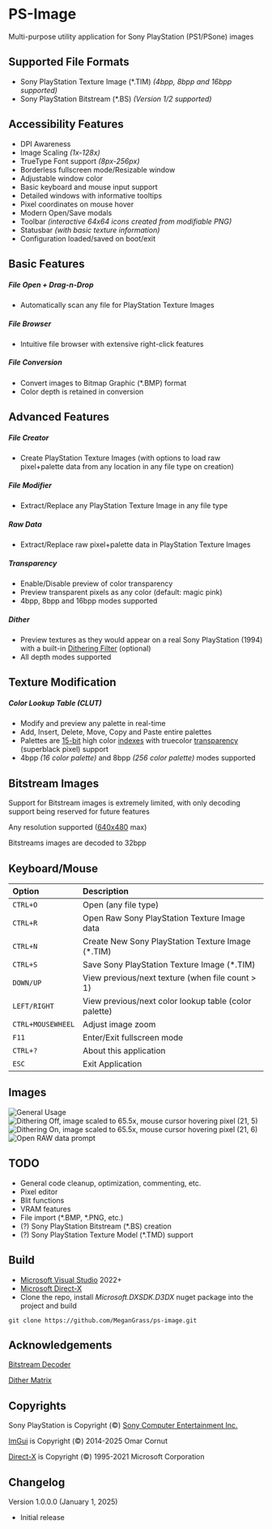 # PS-Image
Multi-purpose utility application for Sony PlayStation (PS1/PSone) images

## Supported File Formats
- Sony PlayStation Texture Image (*.TIM) *(4bpp, 8bpp and 16bpp supported)*
- Sony PlayStation Bitstream (*.BS) *(Version 1/2 supported)*

## Accessibility Features
- DPI Awareness
- Image Scaling *(1x-128x)*
- TrueType Font support *(8px-256px)*
- Borderless fullscreen mode/Resizable window
- Adjustable window color
- Basic keyboard and mouse input support
- Detailed windows with informative tooltips
- Pixel coordinates on mouse hover
- Modern Open/Save modals
- Toolbar *(interactive 64x64 icons created from modifiable PNG)*
- Statusbar *(with basic texture information)*
- Configuration loaded/saved on boot/exit

## Basic Features
##### **File Open + Drag-n-Drop**
- Automatically scan any file for PlayStation Texture Images
##### **File Browser**
- Intuitive file browser with extensive right-click features
##### **File Conversion**
- Convert images to Bitmap Graphic (*.BMP) format
- Color depth is retained in conversion

## Advanced Features
##### **File Creator**
- Create PlayStation Texture Images (with options to load raw pixel+palette data from any location in any file type on creation)
##### **File Modifier**
- Extract/Replace any PlayStation Texture Image in any file type
##### **Raw Data**
- Extract/Replace raw pixel+palette data in PlayStation Texture Images
##### **Transparency**
- Enable/Disable preview of color transparency
- Preview transparent pixels as any color (default: magic pink)
- 4bpp, 8bpp and 16bpp modes supported
##### **Dither**
- Preview textures as they would appear on a real Sony PlayStation (1994) with a built-in [Dithering Filter](https://en.wikipedia.org/wiki/Dither) (optional)
- All depth modes supported

## Texture Modification
##### **Color Lookup Table (CLUT)**
- Modify and preview any palette in real-time
- Add, Insert, Delete, Move, Copy and Paste entire palettes
- Palettes are [15-bit](https://en.wikipedia.org/wiki/High_color) high color [indexes](https://en.wikipedia.org/wiki/Indexed_color) with truecolor [transparency](https://en.wikipedia.org/wiki/Palette_(computing)#Transparency_in_palettes) (superblack pixel) support
- 4bpp *(16 color palette)* and  8bpp *(256 color palette)* modes supported

## Bitstream Images
Support for Bitstream images is extremely limited, with only decoding support being reserved for future features

Any resolution supported ([640x480](https://en.wikipedia.org/wiki/PlayStation_technical_specifications#:~:text=Resolutions) max)

Bitstreams images are decoded to 32bpp

## Keyboard/Mouse
| Option | Description                       |
| :-------- | :-------------------------------- |
| `CTRL+O` | Open (any file type) |
| `CTRL+R` | Open Raw Sony PlayStation Texture Image data |
| `CTRL+N` | Create New Sony PlayStation Texture Image (*.TIM) |
| `CTRL+S` | Save Sony PlayStation Texture Image (*.TIM) |
| `DOWN/UP` | View previous/next texture (when file count > 1) |
| `LEFT/RIGHT` | View previous/next color lookup table (color palette) |
| `CTRL+MOUSEWHEEL` | Adjust image zoom |
| `F11` | Enter/Exit fullscreen mode |
| `CTRL+?` | About this application |
| `ESC` | Exit Application |

## Images
![General Usage](/images/ps-image_00.jpg?raw=true "General Usage")
![Dithering Off, image scaled to 65.5x, mouse cursor hovering pixel (21, 5)](/images/ps-image_02.jpg?raw=true "Dithering Off, image scaled to 65.5x, mouse cursor hovering pixel (21, 5)")
![Dithering On, image scaled to 65.5x, mouse cursor hovering pixel (21, 6)](/images/ps-image_01.jpg?raw=true "Dithering On, image scaled to 65.5x, mouse cursor hovering pixel (21, 6)")
![Open RAW data prompt](/images/ps-image_03.jpg?raw=true "Open RAW data prompt")

## TODO
- General code cleanup, optimization, commenting, etc.
- Pixel editor
- Blit functions
- VRAM features
- File import (*.BMP, *.PNG, etc.)
- (?) Sony PlayStation Bitstream (*.BS) creation
- (?) Sony PlayStation Texture Model (*.TMD) support

## Build
- [Microsoft Visual Studio](https://visualstudio.microsoft.com) 2022+
- [Microsoft Direct-X](https://www.nuget.org/packages/Microsoft.DXSDK.D3DX)
- Clone the repo, install *Microsoft.DXSDK.D3DX* nuget package into the project and build
```
git clone https://github.com/MeganGrass/ps-image.git
```

## Acknowledgements
[Bitstream Decoder](https://github.com/XProger/OpenResident)

[Dither Matrix](https://psx-spx.consoledev.net/graphicsprocessingunitgpu/#24bit-rgb-to-15bit-rgb-dithering-enabled-in-texpage-attribute)


## Copyrights
Sony PlayStation is Copyright (©) [Sony Computer Entertainment Inc.](https://sonyinteractive.com/)

[ImGui](https://github.com/ocornut/imgui) is Copyright (©) 2014-2025 Omar Cornut

[Direct-X](https://learn.microsoft.com/en-us/windows/win32/directx) is Copyright (©) 1995-2021 Microsoft Corporation

## Changelog
Version 1.0.0.0 (January 1, 2025)
- Initial release
